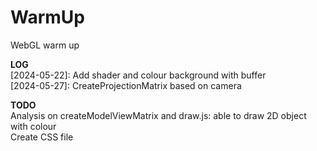 # WarmUp
WebGL warm up

**LOG**\
[2024-05-22]: Add shader and colour background with buffer\
[2024-05-27]: CreateProjectionMatrix based on camera

**TODO**\
Analysis on createModelViewMatrix and draw.js: able to draw 2D object with colour\
Create CSS file
